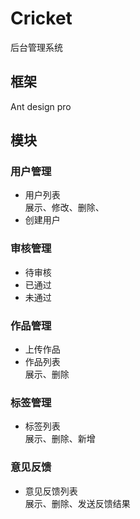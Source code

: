 # Cricket

后台管理系统

## 框架

Ant design pro

## 模块

### 用户管理

- 用户列表  
  展示、修改、删除、
- 创建用户

### 审核管理

- 待审核
- 已通过
- 未通过

### 作品管理

- 上传作品
- 作品列表  
  展示、删除

### 标签管理

- 标签列表  
  展示、删除、新增

### 意见反馈

- 意见反馈列表  
  展示、删除、发送反馈结果
